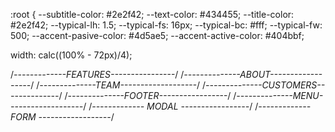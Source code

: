 
:root {
  --subtitle-color: #2e2f42;
  --text-color: #434455;
  --title-color: #2e2f42;
  --typical-lh: 1.5;
  --typical-fs: 16px;
  --typical-bc: #fff;
  --typical-fw: 500;
  --accent-pasive-color: #4d5ae5;
  --accent-active-color: #404bbf;
  

  width: calc((100% - 72px)/4);



/*-------------FEATURES----------------*/
/*--------------ABOUT------------------*/
/*--------------TEAM-------------------*/
/*--------------CUSTOMERS--------------*/
/*--------------FOOTER-----------------*/
/*--------------MENU-------------------*/
/*------------- MODAL -----------------*/
/*------------- FORM ------------------*/

